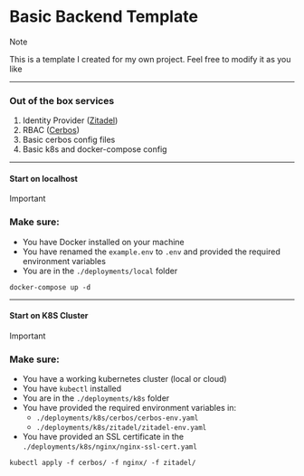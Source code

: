 # Basic Backend Template

> [!NOTE]
> This is a template I created for my own project. Feel free to modify it as you like

---
### Out of the box services
1. Identity Provider ([Zitadel]("https://zitadel.com"))
2. RBAC ([Cerbos](https://www.cerbos.dev))
3. Basic cerbos config files
4. Basic k8s and docker-compose config
---

#### Start on localhost
> [!IMPORTANT]
> ### Make sure:
> - You have Docker installed on your machine
> - You have renamed the `example.env` to `.env` and provided the required environment variables
> - You are in the `./deployments/local` folder

```shell
docker-compose up -d
```
---

#### Start on K8S Cluster
> [!IMPORTANT]
> ### Make sure: 
> - You have a working kubernetes cluster (local or cloud)
> - You have `kubectl` installed
> - You are in the `./deployments/k8s` folder
> - You have provided the required environment variables in:
>   - `./deployments/k8s/cerbos/cerbos-env.yaml`
>   - `./deployments/k8s/zitadel/zitadel-env.yaml`
> - You have provided an SSL certificate in the `./deployments/k8s/nginx/nginx-ssl-cert.yaml`

```shell
kubectl apply -f cerbos/ -f nginx/ -f zitadel/
```

